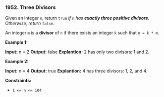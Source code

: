 ### 1952\. Three Divisors

Given an integer `n`, return `true` _if_ `n` _has **exactly three positive divisors**. Otherwise, return_ `false`.

An integer `m` is a **divisor** of `n` if there exists an integer `k` such that `n = k * m`.

**Example 1:**

**Input:** n = 2
**Output:** false
**Explantion:** 2 has only two divisors: 1 and 2.

**Example 2:**

**Input:** n = 4
**Output:** true
**Explantion:** 4 has three divisors: 1, 2, and 4.

**Constraints:**

*   `1 <= n <= 104`
